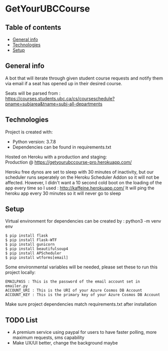 # GetYourUBCCourse

## Table of contents
* [General info](#general-info)
* [Technologies](#technologies)
* [Setup](#setup)

## General info
A bot that will iterate through given student course requests and notify them via email if a seat has opened up
in their desired course.

Seats will be parsed from :  
https://courses.students.ubc.ca/cs/courseschedule?pname=subjarea&tname=subj-all-departments
	
## Technologies
Project is created with:
* Python version: 3.7.8
* Dependencies can be found in requirements.txt

Hosted on Heroku with a production and staging:  
Production @ https://getyourubccourse-pro.herokuapp.com/  

Heroku free dynos are set to sleep with 30 minutes of inactivity, but our scheduler runs seperately on the Heroku Scheduler Addon so it will not be affected.
However, I didn't want a 10 second cold boot on the loading of the app every time so I used : http://kaffeine.herokuapp.com/ 
It will ping the heroku app every 30 minutes so it will never go to sleep

	
## Setup
Virtual environment for dependencies can be created by : python3 -m venv env

```
$ pip install flask
$ pip install Flask-WTF
$ pip install gunicorn
$ pip install beautifulsoup4
$ pip install APScheduler
$ pip install wtforms[email]
```

Some environmental variables will be needed, please set these to run this project locally:
```
EMAILPASS : This is the password of the email account set in emailer.py
ACCOUNT_URI : This is the URI of your Azure Cosmos DB Account
ACCOUNT_KEY : This is the primary key of your Azure Cosmos DB Account
```

Make sure project dependencies match requirements.txt after installation

## TODO List
- A premium service using paypal for users to have faster polling, more maximum requests, sms capability
- Make UX/UI better, change the background maybe

